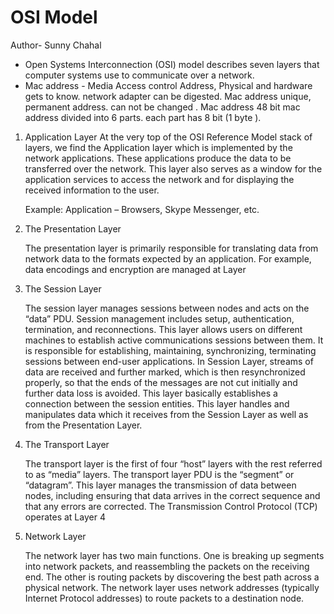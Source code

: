 # OSI Model
Author- Sunny Chahal
- Open Systems Interconnection (OSI) model describes seven layers that computer systems use to communicate over a network.  
- Mac address - Media Access control Address, Physical and hardware gets to know. network adapter can be digested. Mac address unique, permanent address.
  can not be changed . Mac address 48 bit mac address divided into 6 parts. each part has 8 bit (1 byte ).

1. Application Layer 
   At the very top of the OSI Reference Model stack of layers, we find the Application layer which is implemented by the network applications.
   These applications produce the data to be transferred over the network. This layer also serves as a window for the application services to access the 
   network and for displaying the received information to the user. 

   Example: Application – Browsers, Skype Messenger, etc. 

2. The Presentation Layer
  
   The presentation layer is primarily responsible for translating data from network data to the formats expected by an application.
   For example, data encodings and encryption are managed at Layer

3.  The Session Layer

    The session layer manages sessions between nodes and acts on the “data” PDU. Session management includes setup, authentication, termination, and reconnections.
    This layer allows users on different machines to establish active communications sessions between them. It is responsible for establishing, maintaining, synchronizing,
    terminating sessions between end-user applications. In Session Layer, streams of data are received and further marked, which is then resynchronized properly, so that
    the ends of the messages are not cut initially and further data loss is avoided. This layer basically establishes a connection between the session entities.
    This layer handles and manipulates data which it receives from the Session Layer as well as from the Presentation Layer.

4.  The Transport Layer

    The transport layer is the first of four “host” layers with the rest referred to as “media” layers. The transport layer PDU is the “segment” or “datagram”.
    This layer manages the transmission of data between nodes, including ensuring that data arrives in the correct sequence and that any errors are corrected.
    The Transmission Control Protocol (TCP) operates at Layer 4
 
5.   Network Layer

     The network layer has two main functions. One is breaking up segments into network packets, and reassembling the packets on the receiving end.
     The other is routing packets by discovering the best path across a physical network. The network layer uses network addresses (typically Internet Protocol addresses) to route packets to a destination node.